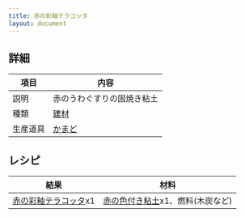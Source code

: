 ```yaml
---
title: 赤の彩釉テラコッタ
layout: document
---
```

## 詳細

|項目|内容|
|---|---|
|説明|赤のうわぐすりの固焼き粘土|
|種類|[建材](建材)|
|生産道具|[かまど](かまど)|

## レシピ

|結果|材料|
|---|---|
|[赤の彩釉テラコッタ](赤の彩釉テラコッタ)x1|[赤の色付き粘土](赤の色付き粘土)x1、燃料(木炭など)|

